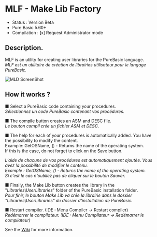 # MLF - Make Lib Factory
- Status : Version Beta  
- Pure Basic 5.60+   
- Compilation : [x] Request Administrator mode 

## Description.
MLF is an utility for creating user libraries for the PureBasic language.    
_MLF est un utilitaire de création de librairies utilisateur pour le langage PureBasic._   

![MLD ScreenShot](https://raw.githubusercontent.com/MLF4PB/MLF-Dev/master/include/mlf.jpg)

## How it works ?

■ Select a PureBasic code containing your procedures.  
_Sélectionnez un code PureBasic contenant vos procédures._

■ The compile button creates an ASM and DESC file.  
_Le bouton compil crée un fichier ASM et DESC._

■ The help for each of your procedures is automatically added. You have the possibility to modify the content.  
Example: GetOSName, () - Returns the name of the operating system.  
If this is the case, do not forget to click on the Save button.  

_L'aide de chacune de vos procédures est automatiquement ajoutée. Vous avez la possibilité de modifier le contenu._  
_Example : GetOSName, () - Returns the name of the operating system._  
_Si c'est le cas n'oubliez pas de cliquer sur le bouton Sauver._  

■ Finally, the Make Lib button creates the library in the "_Libraries\UserLibraries_" folder of the PureBasic installation folder.  
_Pour finir, le bouton Make Lib va crée la librairie dans le dossier "Libraries\UserLibraries" du dossier d'installation de PureBasic._

■ Restart compiler. (IDE : Menu Compiler -> Restart compiler)  
_Redémarrer le compilateur. (IDE : Menu Compilateur -> Redémarrer le compilateur)_

See the [Wiki](https://github.com/MLF4PB/MLF-Dev/wiki) for more information. 


